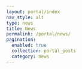 ```yaml
---
layout: portal/index
nav_style: alt
type: news
title: News
permalink: /portal/news/
pagination: 
  enabled: true
  collection: portal_posts
  category: news
---
```

